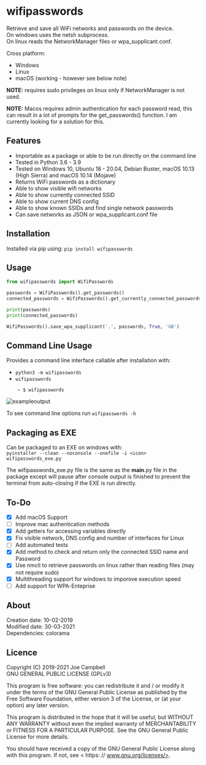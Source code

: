 # wifipasswords

Retrieve and save all WiFi networks and passwords on the device.  
On windows uses the netsh subprocess.  
On linux reads the NetworkManager files or wpa_supplicant.conf.  

Cross platform:
- Windows
- Linux
- macOS (working - however see below note)

**NOTE:** requires sudo privileges on linux only if NetworkManager is not used.  

**NOTE:** Macos requires admin authentication for each password read, this can result in a lot of prompts for the get_passwords() function. I am currently looking for a solution for this.

Features
--------
- Importable as a package or able to be run directly on the command line
- Tested in Python 3.6 - 3.9
- Tested on Windows 10, Ubuntu 18 - 20.04, Debian Buster, macOS 10.13 (High Sierra) and macOS 10.14 (Mojave)
- Returns WiFi passwords as a dictionary
- Able to show visible wifi networks
- Able to show currently connected SSID
- Able to show current DNS config
- Able to show known SSIDs and find single network passwords
- Can save networks as JSON or wpa_supplicant.conf file

Installation
------------
Installed via pip using: ``pip install wifipasswords``

Usage
-----
```python
from wifipasswords import WifiPasswords

passwords = WifiPasswords().get_passwords()
connected_passwords = WifiPasswords().get_currently_connected_passwords()

print(passwords)
print(connected_passwords)

WifiPasswords().save_wpa_supplicant('.', passwords, True, 'GB')
```

Command Line Usage
------------------
Provides a command line interface callable after installation with:
- ``python3 -m wifipasswords``
- ``wifipasswords``

```shell
    ~ $ wifipasswords
```

![exampleoutput](docs/command_line_example.png "Example Command Line Output")


To see command line options run ``wifipasswords -h``

Packaging as EXE
----------------
Can be packaged to an EXE on windows with:  
``pyinstaller --clean --noconsole --onefile -i <icon> wifipasswords_exe.py``

The wifipasswords_exe.py file is the same as the __main__.py file in the package except will pause after console output is finished to prevent the terminal from auto-closing if the EXE is run directly.

To-Do
-----
- [X] Add macOS Support
- [ ] Improve mac authentication methods
- [X] Add getters for accessing variables directly
- [X] Fix visible network, DNS config and number of interfaces for Linux
- [ ] Add automated tests
- [X] Add method to check and return only the connected SSID name and Password
- [X] Use nmcli to retrieve passwords on linux rather than reading files (may not require sudo) 
- [X] Multithreading support for windows to imporove execution speed
- [ ] Add support for WPA-Enteprise 

About
-----
Creation date: 10-02-2019  
Modified date: 30-03-2021  
Dependencies: colorama  


Licence
-------
Copyright (C) 2019-2021 Joe Campbell  
 GNU GENERAL PUBLIC LICENSE (GPLv3)  

This program is free software: you can redistribute it and / or modify
it under the terms of the GNU General Public License as published by
the Free Software Foundation, either version 3 of the License, or
(at your option) any later version.

This program is distributed in the hope that it will be useful,
but WITHOUT ANY WARRANTY
without even the implied warranty of
MERCHANTABILITY or FITNESS FOR A PARTICULAR PURPOSE.  See the
GNU General Public License for more details.

You should have received a copy of the GNU General Public License
along with this program.  If not, see < https: // www.gnu.org/licenses/>.
